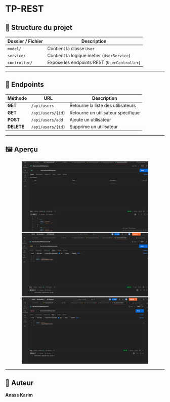 # TP-REST

## 📁 Structure du projet 

| Dossier / Fichier | Description |
|--------------------|-------------|
| `model/` | Contient la classe `User` |
| `service/` | Contient la logique métier (`UserService`) |
| `controller/` | Expose les endpoints REST (`UserController`) |

---

## 🚀 Endpoints

| Méthode    | URL               | Description                        |
|------------|-------------------|------------------------------------|
| **GET**    | `/api/users`      | Retourne la liste des utilisateurs |
| **GET**    | `/api/users/{id}` | Retourne un utilisateur spécifique |
| **POST**   | `/api/users/add`  | Ajoute un utilisateur              |
| **DELETE** | `/api/users/{id}` | Supprime un utilisateur            |

---

## 🖼️ Aperçu

<p align="center">
  <img src="https://raw.githubusercontent.com/anasskarim999/TP-REST/main/src/main/resources/img/img.png" width="400"><br>
  <img src="https://raw.githubusercontent.com/anasskarim999/TP-REST/main/src/main/resources/img/img_1.png" width="400"><br>
  <img src="https://raw.githubusercontent.com/anasskarim999/TP-REST/main/src/main/resources/img/img_2.png" width="400">
</p>

---

## 👤 Auteur

**Anass Karim**

